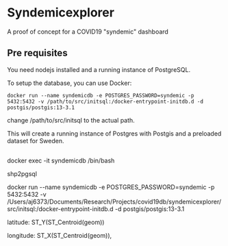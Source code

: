 # Syndemicexplorer
A proof of concept for a COVID19 "syndemic" dashboard

## Pre requisites

You need nodejs installed and a running instance of PostgreSQL.

To setup the database, you can use Docker:

```
docker run --name syndemicdb -e POSTGRES_PASSWORD=syndemic -p 5432:5432 -v /path/to/src/initsql:/docker-entrypoint-initdb.d -d postgis/postgis:13-3.1
```
change /path/to/src/initsql to the actual path.

This will create a running instance of Postgres with Postgis and a preloaded dataset for Sweden.

## 


docker exec -it syndemicdb /bin/bash



shp2pgsql 


docker run --name syndemicdb -e POSTGRES_PASSWORD=syndemic -p 5432:5432 -v /Users/aj6373/Documents/Research/Projects/covid19db/syndemicexplorer/src/initsql:/docker-entrypoint-initdb.d -d postgis/postgis:13-3.1

latitude: ST_Y(ST_Centroid(geom))

longitude: ST_X(ST_Centroid(geom)),

